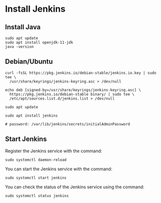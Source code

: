 # Install Jenkins

## Install Java
````
sudo apt update
sudo apt install openjdk-11-jdk
java -version
````

## Debian/Ubuntu
````
curl -fsSL https://pkg.jenkins.io/debian-stable/jenkins.io.key | sudo tee \
  /usr/share/keyrings/jenkins-keyring.asc > /dev/null

echo deb [signed-by=/usr/share/keyrings/jenkins-keyring.asc] \
  https://pkg.jenkins.io/debian-stable binary/ | sudo tee \
  /etc/apt/sources.list.d/jenkins.list > /dev/null

sudo apt update

sudo apt install jenkins

# password: /var/lib/jenkins/secrets/initialAdminPassword
````

## Start Jenkins
Register the Jenkins service with the command:
````
sudo systemctl daemon-reload
````

You can start the Jenkins service with the command:
````
sudo systemctl start jenkins
````

You can check the status of the Jenkins service using the command:
````
sudo systemctl status jenkins
````